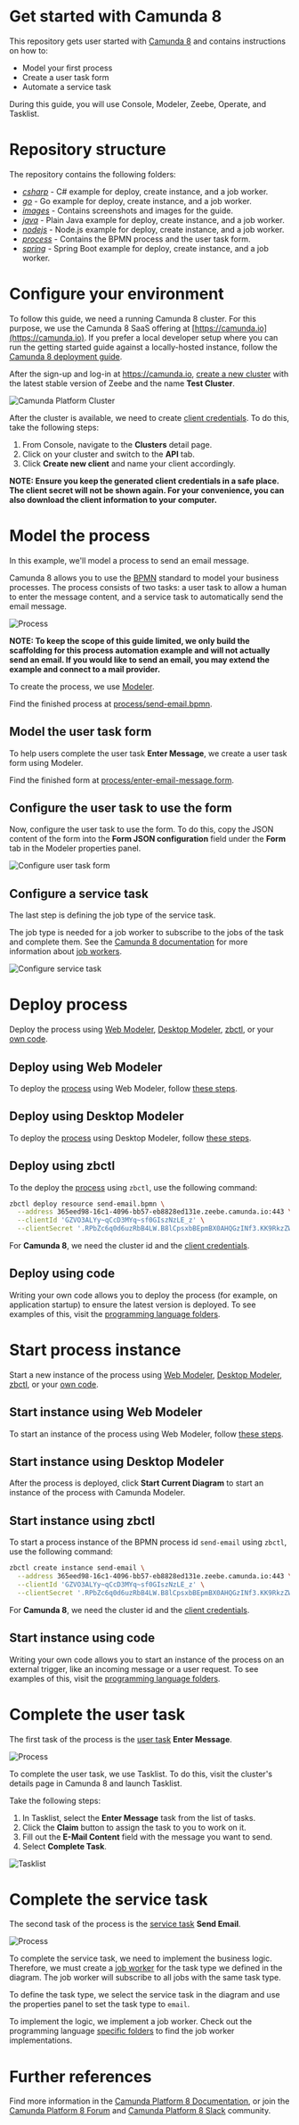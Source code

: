 # Get started with Camunda 8

This repository gets user started with [Camunda 8](https://camunda.com/platform/) and contains instructions on how to:

- Model your first process
- Create a user task form
- Automate a service task

During this guide, you will use Console, Modeler, Zeebe, Operate, and Tasklist.

# Repository structure

The repository contains the following folders:

- [_csharp_](csharp/) - C# example for deploy, create instance, and a job worker.
- [_go_](go/) - Go example for deploy, create instance, and a job worker.
- [_images_](images/) - Contains screenshots and images for the guide.
- [_java_](java/) - Plain Java example for deploy, create instance, and a job worker.
- [_nodejs_](nodejs/) - Node.js example for deploy, create instance, and a job worker.
- [_process_](process/) - Contains the BPMN process and the user task form.
- [_spring_](spring/) - Spring Boot example for deploy, create instance, and a job worker.

# Configure your environment

To follow this guide, we need a running Camunda 8 cluster. For this purpose,
we use the Camunda 8 SaaS offering at [https://camunda.io](https://camunda.io). If you prefer a local developer setup where you can run the getting started guide against a locally-hosted instance, follow the [Camunda 8 deployment guide](https://docs.camunda.io/docs/self-managed/platform-deployment/overview/).

After the sign-up and log-in at https://camunda.io, [create a new cluster](https://docs.camunda.io/docs/guides/create-cluster/) with the latest stable version of Zeebe and the name **Test Cluster**.

![Camunda Platform Cluster](images/cluster.png)

After the cluster is available, we need to create [client
credentials](https://docs.camunda.io/docs/components/console/manage-clusters/manage-api-clients/).
To do this, take the following steps:

1. From Console, navigate to the **Clusters** detail page.
2. Click on your cluster and switch to the **API** tab.
3. Click **Create new client** and name your client accordingly.

**NOTE: Ensure you keep the generated client credentials in a safe place. The client secret will not be shown again. For your convenience, you can also download the client information to your computer.**

# Model the process

In this example, we'll model a process to send an email message.

Camunda 8 allows you to use the
[BPMN](https://docs.camunda.io/docs/components/modeler/bpmn/bpmn-primer/)
standard to model your business processes. The process consists of two
tasks: a user task to allow a human to enter the message content, and a service
task to automatically send the email message.

![Process](images/send-email.png)

**NOTE: To keep the scope of this guide limited, we only build the scaffolding for this process automation example and will not actually send an email. If you would like to send an email, you may extend the example and connect to a mail provider.**

To create the process, we use [Modeler](https://docs.camunda.io/docs/components/modeler/about-modeler/).

Find the finished process at [process/send-email.bpmn](process/send-email.bpmn).

## Model the user task form

To help users complete the user task **Enter Message**, we create a user
task form using Modeler.

Find the finished form at [process/enter-email-message.form](process/enter-email-message.form).

## Configure the user task to use the form

Now, configure the user task to use the form.
To do this, copy the JSON content of the form into the **Form JSON configuration** field under the **Form** tab in the Modeler properties panel.

![Configure user task form](images/user-task-form.png)

## Configure a service task

The last step is defining the job type of the service task.

The job type is
needed for a job worker to subscribe to the jobs of the task and
complete them. See the [Camunda 8 documentation](https://docs.camunda.io) for more information about
[job workers](https://docs.camunda.io/docs/components/concepts/job-workers/).

![Configure service task](images/configure-service-task.png)

# Deploy process

Deploy the process using [Web
Modeler](#deploy-using-web-modeler), [Desktop Modeler](#deploy-using-desktop-modeler), [zbctl](#deploy-using-zbctl), or your [own code](#deploy-using-code).

## Deploy using Web Modeler

To deploy the [process](process/send-email.bpmn) using Web Modeler,
follow [these steps](https://docs.camunda.io/docs/components/modeler/web-modeler/save-and-deploy/).

## Deploy using Desktop Modeler

To deploy the [process](process/send-email.bpmn) using Desktop Modeler,
follow [these steps](https://docs.camunda.io/docs/components/modeler/desktop-modeler/connect-to-camunda-cloud/).

## Deploy using zbctl

To the deploy the [process](process/send-email.bpmn) using `zbctl`, use the
following command:

```bash
zbctl deploy resource send-email.bpmn \
  --address 365eed98-16c1-4096-bb57-eb8828ed131e.zeebe.camunda.io:443 \
  --clientId 'GZVO3ALYy~qCcD3MYq~sf0GIszNzLE_z' \
  --clientSecret '.RPbZc6q0d6uzRbB4LW.B8lCpsxbBEpmBX0AHQGzINf3.KK9RkzZW1aDaZ-7WYNJ'
```

For **Camunda 8**, we need the cluster id and the [client credentials](#setup-the-environment).

## Deploy using code

Writing your own code allows you to deploy the process (for example, on application
startup) to ensure the latest version is deployed. To see examples of
this, visit the [programming language folders](#repository-structure).

# Start process instance

Start a new instance of the process using [Web Modeler](#start-instance-using-web-modeler), [Desktop Modeler](#start-instance-using-desktop-modeler), [zbctl](#start-instance-using-zbctl), or your [own code](#start-instance-using-code).

## Start instance using Web Modeler

To start an instance of the process using Web Modeler, follow [these steps](https://docs.camunda.io/docs/components/modeler/web-modeler/start-instance/).

## Start instance using Desktop Modeler

After the process is deployed, click **Start Current Diagram** to start an instance of the process with Camunda Modeler.

## Start instance using zbctl

To start a process instance of the BPMN process id `send-email` using `zbctl`,
use the following command:

```bash
zbctl create instance send-email \
  --address 365eed98-16c1-4096-bb57-eb8828ed131e.zeebe.camunda.io:443 \
  --clientId 'GZVO3ALYy~qCcD3MYq~sf0GIszNzLE_z' \
  --clientSecret '.RPbZc6q0d6uzRbB4LW.B8lCpsxbBEpmBX0AHQGzINf3.KK9RkzZW1aDaZ-7WYNJ'
```

For **Camunda 8**, we need the cluster id and the [client credentials](#setup-the-environment).

## Start instance using code

Writing your own code allows you to start an instance of the process on an
external trigger, like an incoming message or a user request. To see examples of this,
visit the [programming language folders](#repository-structure).

# Complete the user task

The first task of the process is the [user task](https://docs.camunda.io/docs/components/modeler/bpmn/user-tasks/)
**Enter Message**.

![Process](images/send-email.png)

To complete the user task, we use Tasklist. To do this, visit the cluster's
details page in Camunda 8 and launch Tasklist.

Take the following steps:

1. In Tasklist, select the **Enter Message** task from the list of tasks.
2. Click the **Claim** button to assign the task to you to work on it.
3. Fill out the **E-Mail Content** field with the message you want to send.
4. Select **Complete Task**.

![Tasklist](images/tasklist.png)

# Complete the service task

The second task of the process is the [service
task](https://docs.camunda.io/docs/components/modeler/bpmn/service-tasks/)
**Send Email**.

![Process](images/send-email.png)

To complete the service task, we need to implement the business logic. Therefore, we must create a [job
worker](https://docs.camunda.io/docs/components/concepts/job-workers/) for
the task type we defined in the diagram. The job worker will subscribe to all
jobs with the same task type.

To define the task type, we select the service task in the diagram and use
the properties panel to set the task type to `email`.

To implement the logic, we implement a job worker. Check out the
programming language [specific folders](#repository-structure) to find the job
worker implementations.

# Further references

Find more information in the [Camunda Platform 8 Documentation](https://docs.camunda.io), or join the [Camunda Platform 8
Forum](https://forum.camunda.io) and [Camunda Platform 8
Slack](https://camunda-cloud.slack.com) community.
